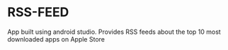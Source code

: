 # RSS-FEED
App built using android studio. Provides RSS feeds about the top 10 most downloaded apps on Apple Store
